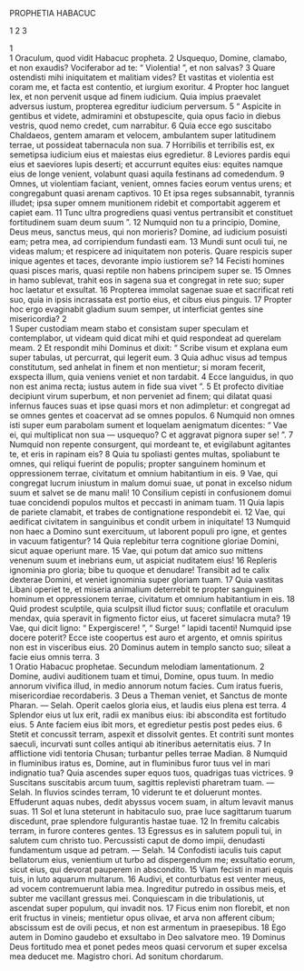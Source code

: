 PROPHETIA HABACUC

1 2 3

1  
1 Oraculum, quod vidit Habacuc propheta.
2 Usquequo, Domine, clamabo,
et non exaudis?
Vociferabor ad te: “ Violentia! ”,
et non salvas?
3 Quare ostendisti mihi iniquitatem
et malitiam vides?
Et vastitas et violentia est coram me,
et facta est contentio, et iurgium exoritur.
4 Propter hoc languet lex,
et non pervenit usque ad finem iudicium.
Quia impius praevalet adversus iustum,
propterea egreditur iudicium perversum.
5 “ Aspicite in gentibus et videte,
admiramini et obstupescite,
quia opus facio in diebus vestris,
quod nemo credet, cum narrabitur.
6 Quia ecce ego suscitabo Chaldaeos,
gentem amaram et velocem,
ambulantem super latitudinem terrae,
ut possideat tabernacula non sua.
7 Horribilis et terribilis est,
ex semetipsa iudicium eius
et maiestas eius egredietur.
8 Leviores pardis equi eius
et saeviores lupis deserti;
et accurrunt equites eius:
equites namque eius de longe venient,
volabunt quasi aquila
festinans ad comedendum.
9 Omnes, ut violentiam faciant, venient,
omnes facies eorum ventus urens;
et congregabunt quasi arenam captivos.
10 Et ipsa reges subsannabit,
tyrannis illudet;
ipsa super omnem munitionem ridebit
et comportabit aggerem et capiet eam.
11 Tunc ultra progrediens quasi ventus pertransibit
et constituet fortitudinem suam deum suum ”.
12 Numquid non tu a principio, Domine,
Deus meus, sanctus meus,
qui non morieris?
Domine, ad iudicium posuisti eam; petra mea, ad corripiendum fundasti eam.
13 Mundi sunt oculi tui, ne videas malum;
et respicere ad iniquitatem non poteris.
Quare respicis super inique agentes et taces, devorante impio iustiorem se?
14 Fecisti homines quasi pisces maris,
quasi reptile non habens principem super se.
15 Omnes in hamo sublevat,
trahit eos in sagena sua
et congregat in rete suo;
super hoc laetatur et exsultat.
16 Propterea immolat sagenae suae
et sacrificat reti suo,
quia in ipsis incrassata est portio eius,
et cibus eius pinguis.
17 Propter hoc ergo evaginabit gladium suum semper,
ut interficiat gentes sine misericordia?
2  
1 Super custodiam meam stabo
et consistam super speculam
et contemplabor, ut videam quid dicat mihi
et quid respondeat ad querelam meam.
2 Et respondit mihi Dominus et dixit:
“ Scribe visum
et explana eum super tabulas,
ut percurrat, qui legerit eum.
3 Quia adhuc visus ad tempus constitutum,
sed anhelat in finem et non mentietur;
si moram fecerit, exspecta illum,
quia veniens veniet et non tardabit.
4 Ecce languidus, in quo non est anima recta;
iustus autem in fide sua vivet ”.
5 Et profecto divitiae decipiunt virum superbum,
et non perveniet ad finem;
qui dilatat quasi infernus fauces suas
et ipse quasi mors et non adimpletur:
et congregat ad se omnes gentes
et coacervat ad se omnes populos.
6 Numquid non omnes isti super eum parabolam sument
et loquelam aenigmatum dicentes:
“ Vae ei, qui multiplicat non sua — usquequo? C
et aggravat pignora super se! ”.
7 Numquid non repente consurgent, qui mordeant te,
et evigilabunt agitantes te,
et eris in rapinam eis?
8 Quia tu spoliasti gentes multas,
spoliabunt te omnes, qui reliqui fuerint de populis;
propter sanguinem hominum et oppressionem terrae,
civitatum et omnium habitantium in eis.
9 Vae, qui congregat lucrum iniustum in malum domui suae,
ut ponat in excelso nidum suum
et salvet se de manu mali!
10 Consilium cepisti in confusionem domui tuae
concidendi populos multos
et peccasti in animam tuam.
11 Quia lapis de pariete clamabit,
et trabes de contignatione respondebit ei.
12 Vae, qui aedificat civitatem in sanguinibus
et condit urbem in iniquitate!
13 Numquid non haec a Domino sunt exercituum,
ut laborent populi pro igne,
et gentes in vacuum fatigentur?
14 Quia replebitur terra cognitione gloriae Domini,
sicut aquae operiunt mare.
15 Vae, qui potum dat amico suo
mittens venenum suum et inebrians eum,
ut aspiciat nuditatem eius!
16 Repleris ignominia pro gloria;
bibe tu quoque et denudare!
Transibit ad te calix dexterae Domini,
et veniet ignominia super gloriam tuam.
17 Quia vastitas Libani operiet te,
et miseria animalium deterrebit te
propter sanguinem hominum et oppressionem terrae,
civitatum et omnium habitantium in eis.
18 Quid prodest sculptile,
quia sculpsit illud fictor suus;
conflatile et oraculum mendax,
quia speravit in figmento fictor eius, ut faceret simulacra muta?
19 Vae, qui dicit ligno: “ Expergiscere! ”, “ Surge! ” lapidi tacenti!
Numquid ipse docere poterit?
Ecce iste coopertus est auro et argento,
et omnis spiritus non est in visceribus eius.
20 Dominus autem in templo sancto suo; sileat a facie eius omnis terra.
3  
1 Oratio Habacuc prophetae.
Secundum melodiam lamentationum.
2 Domine, audivi auditionem tuam
et timui, Domine, opus tuum.
In medio annorum vivifica illud,
in medio annorum notum facies.
Cum iratus fueris, misericordiae recordaberis.
3 Deus a Theman veniet,
et Sanctus de monte Pharan. — Selah.
Operit caelos gloria eius,
et laudis eius plena est terra.
4 Splendor eius ut lux erit,
radii ex manibus eius:
ibi abscondita est fortitudo eius.
5 Ante faciem eius ibit mors,
et egredietur pestis post pedes eius. 
6 Stetit et concussit terram,
aspexit et dissolvit gentes.
Et contriti sunt montes saeculi,
incurvati sunt colles antiqui
ab itineribus aeternitatis eius.
7 In afflictione vidi tentoria Chusan;
turbantur pelles terrae Madian.
8 Numquid in fluminibus iratus es, Domine,
aut in fluminibus furor tuus
vel in mari indignatio tua?
Quia ascendes super equos tuos,
quadrigas tuas victrices.
9 Suscitans suscitabis arcum tuum,
sagittis replevisti pharetram tuam. — Selah.
In fluvios scindes terram,
10 viderunt te et doluerunt montes.
Effuderunt aquas nubes,
dedit abyssus vocem suam,
in altum levavit manus suas.
11 Sol et luna steterunt in habitaculo suo,
prae luce sagittarum tuarum discedunt,
prae splendore fulgurantis hastae tuae.
12 In fremitu calcabis terram,
in furore conteres gentes.
13 Egressus es in salutem populi tui,
in salutem cum christo tuo.
Percussisti caput de domo impii,
denudasti fundamentum usque ad petram. — Selah.
14 Confodisti iaculis tuis caput bellatorum eius,
venientium ut turbo ad dispergendum me;
exsultatio eorum, sicut eius, qui devorat pauperem in abscondito. 
15 Viam fecisti in mari equis tuis,
in luto aquarum multarum.
16 Audivi, et conturbatus est venter meus,
ad vocem contremuerunt labia mea. Ingreditur putredo in ossibus meis, et subter me vacillant gressus mei.
Conquiescam in die tribulationis,
ut ascendat super populum, qui invadit nos.
17 Ficus enim non florebit,
et non erit fructus in vineis;
mentietur opus olivae,
et arva non afferent cibum;
abscissum est de ovili pecus,
et non est armentum in praesepibus.
18 Ego autem in Domino gaudebo
et exsultabo in Deo salvatore meo. 
19 Dominus Deus fortitudo mea
et ponet pedes meos quasi cervorum et super excelsa mea deducet me.
Magistro chori. Ad sonitum chordarum.
